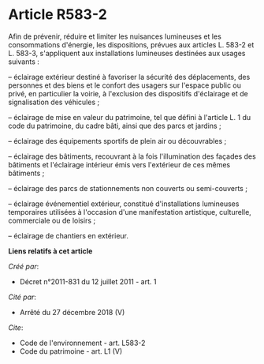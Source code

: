 # Article R583-2

Afin de prévenir, réduire et limiter les nuisances lumineuses et les consommations d'énergie, les dispositions, prévues aux
articles L. 583-2 et L. 583-3, s'appliquent aux installations lumineuses destinées aux usages suivants : 

– éclairage extérieur destiné à favoriser la sécurité des déplacements, des personnes et des biens et le confort des usagers
sur l'espace public ou privé, en particulier la voirie, à l'exclusion des dispositifs d'éclairage et de signalisation des
véhicules ; 

– éclairage de mise en valeur du patrimoine, tel que défini à l'article L. 1 du code du patrimoine, du cadre bâti, ainsi que
des parcs et jardins ; 

– éclairage des équipements sportifs de plein air ou découvrables ; 

– éclairage des bâtiments, recouvrant à la fois l'illumination des façades des bâtiments et l'éclairage intérieur émis vers
l'extérieur de ces mêmes bâtiments ; 

– éclairage des parcs de stationnements non couverts ou semi-couverts ; 

– éclairage événementiel extérieur, constitué d'installations lumineuses temporaires utilisées à l'occasion d'une
manifestation artistique, culturelle, commerciale ou de loisirs ; 

– éclairage de chantiers en extérieur.

**Liens relatifs à cet article**

_Créé par_:

  - Décret n°2011-831 du 12 juillet 2011 - art. 1

_Cité par_:

  - Arrêté du 27 décembre 2018 (V)

_Cite_:

  - Code de l'environnement - art. L583-2
  - Code du patrimoine - art. L1 (V)
